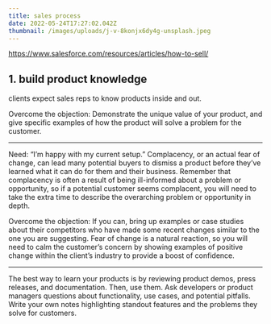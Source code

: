 ```yaml
---
title: sales process
date: 2022-05-24T17:27:02.042Z
thumbnail: /images/uploads/j-v-8konjx6dy4g-unsplash.jpeg
---
```

https://www.salesforce.com/resources/articles/how-to-sell/

## 1. build product knowledge 
clients expect sales reps to know products inside and out.

Overcome the objection: Demonstrate the unique value of your product, and give specific examples of how the product will solve a problem for the customer.

---

Need: “I’m happy with my current setup.”
Complacency, or an actual fear of change, can lead many potential buyers to dismiss a product before they’ve learned what it can do for them and their business. Remember that complacency is often a result of being ill-informed about a problem or opportunity, so if a potential customer seems complacent, you will need to take the extra time to describe the overarching problem or opportunity in depth.

Overcome the objection: If you can, bring up examples or case studies about their competitors who have made some recent changes similar to the one you are suggesting. Fear of change is a natural reaction, so you will need to calm the customer’s concern by showing examples of positive change within the client’s industry to provide a boost of confidence.


---

The best way to learn your products is by reviewing product demos, press releases, and documentation. Then, use them. Ask developers or product managers questions about functionality, use cases, and potential pitfalls. Write your own notes highlighting standout features and the problems they solve for customers.
